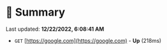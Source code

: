 # 📖 Summary
Last updated: **12/22/2022, 6:08:41 AM**

- `GET` [https://google.com](https://google.com) - **Up** (218ms)
